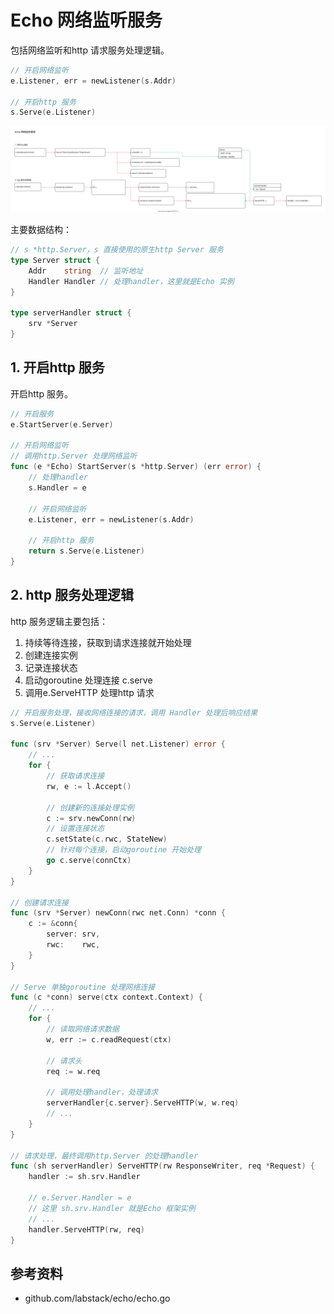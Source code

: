 <!-- ---
title: Echo 网络监听服务
date: 2018-05-07 10:33:28
category: language, go
--- -->

# Echo 网络监听服务

包括网络监听和http 请求服务处理逻辑。

```go
// 开启网络监听
e.Listener, err = newListener(s.Addr)

// 开启http 服务
s.Serve(e.Listener)
```

![](images/echo_netlisten.svg)

主要数据结构：

```go
// s *http.Server，s 直接使用的原生http Server 服务
type Server struct {
    Addr    string  // 监听地址
    Handler Handler // 处理handler，这里就是Echo 实例
}

type serverHandler struct {
    srv *Server
}
```

## 1. 开启http 服务

开启http 服务。

```go
// 开启服务
e.StartServer(e.Server)

// 开启网络监听
// 调用http.Server 处理网络监听
func (e *Echo) StartServer(s *http.Server) (err error) {
    // 处理handler
    s.Handler = e
    
    // 开启网络监听
    e.Listener, err = newListener(s.Addr)

    // 开启http 服务
    return s.Serve(e.Listener)
}
```

## 2. http 服务处理逻辑

http 服务逻辑主要包括：
1. 持续等待连接，获取到请求连接就开始处理
2. 创建连接实例
3. 记录连接状态
4. 启动goroutine 处理连接 c.serve
5. 调用e.ServeHTTP 处理http 请求

```go
// 开启服务处理，接收网络连接的请求，调用 Handler 处理后响应结果
s.Serve(e.Listener)

func (srv *Server) Serve(l net.Listener) error {
    // ...
    for {
        // 获取请求连接
        rw, e := l.Accept()
        
        // 创建新的连接处理实例
        c := srv.newConn(rw)
        // 设置连接状态
        c.setState(c.rwc, StateNew)
        // 针对每个连接，启动goroutine 开始处理
        go c.serve(connCtx)
    }
}

// 创建请求连接
func (srv *Server) newConn(rwc net.Conn) *conn {
    c := &conn{
        server: srv,
        rwc:    rwc,
    }
}

// Serve 单独goroutine 处理网络连接
func (c *conn) serve(ctx context.Context) {
    // ...
    for {
        // 读取网络请求数据
        w, err := c.readRequest(ctx)
    
        // 请求头
        req := w.req
        
        // 调用处理handler，处理请求
        serverHandler{c.server}.ServeHTTP(w, w.req)
        // ...
    }
}

// 请求处理，最终调用http.Server 的处理handler
func (sh serverHandler) ServeHTTP(rw ResponseWriter, req *Request) {
    handler := sh.srv.Handler
    
    // e.Server.Handler = e
    // 这里 sh.srv.Handler 就是Echo 框架实例
    // ...
    handler.ServeHTTP(rw, req)
}
```


## 参考资料

- github.com/labstack/echo/echo.go

